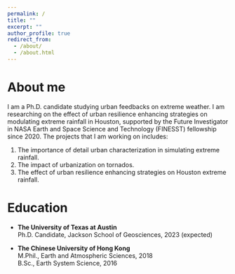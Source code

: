 ```yaml
---
permalink: /
title: ""
excerpt: ""
author_profile: true
redirect_from: 
  - /about/
  - /about.html
---
```

# About me

I am a Ph.D. candidate studying urban feedbacks on extreme weather. I am researching on the effect of urban resilience enhancing strategies on modulating extreme rainfall in Houston, supported by the Future Investigator in NASA Earth and Space Science and Technology (FINESST) fellowship since 2020. The projects that I am working on includes:
  1. The importance of detail urban characterization in simulating extreme rainfall.
  2. The impact of urbanization on tornados.
  3. The effect of urban resilience enhancing strategies on Houston extreme rainfall.

# Education

* **The University of Texas at Austin** \
Ph.D. Candidate, Jackson School of Geosciences, 2023 (expected) 

* **The Chinese University of Hong Kong** \
M.Phil., Earth and Atmospheric Sciences, 2018 \
B.Sc., Earth System Science, 2016

